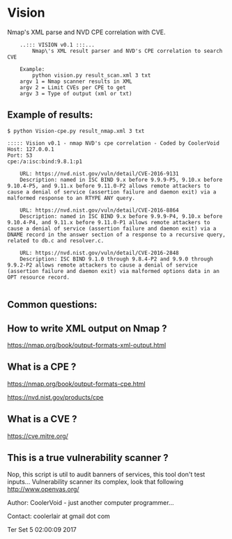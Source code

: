 # Vision

Nmap's XML parse and NVD CPE correlation with CVE.

```
	..::: VISION v0.1 :::... 
        Nmap\'s XML result parser and NVD's CPE correlation to search CVE
	
	Example:
		python vision.py result_scan.xml 3 txt
	argv 1 = Nmap scanner results in XML
	argv 2 = Limit CVEs per CPE to get
	argv 3 = Type of output (xml or txt)
```

## Example of results:
```
$ python Vision-cpe.py result_nmap.xml 3 txt

::::: Vision v0.1 - nmap NVD's cpe correlation - Coded by CoolerVoid
Host: 127.0.0.1
Port: 53
cpe:/a:isc:bind:9.8.1:p1

	URL: https://nvd.nist.gov/vuln/detail/CVE-2016-9131
	Description: named in ISC BIND 9.x before 9.9.9-P5, 9.10.x before 9.10.4-P5, and 9.11.x before 9.11.0-P2 allows remote attackers to cause a denial of service (assertion failure and daemon exit) via a malformed response to an RTYPE ANY query.

	URL: https://nvd.nist.gov/vuln/detail/CVE-2016-8864
	Description: named in ISC BIND 9.x before 9.9.9-P4, 9.10.x before 9.10.4-P4, and 9.11.x before 9.11.0-P1 allows remote attackers to cause a denial of service (assertion failure and daemon exit) via a DNAME record in the answer section of a response to a recursive query, related to db.c and resolver.c.

	URL: https://nvd.nist.gov/vuln/detail/CVE-2016-2848
	Description: ISC BIND 9.1.0 through 9.8.4-P2 and 9.9.0 through 9.9.2-P2 allows remote attackers to cause a denial of service (assertion failure and daemon exit) via malformed options data in an OPT resource record.


```

## Common questions:

## How to write XML output on Nmap ?
https://nmap.org/book/output-formats-xml-output.html

## What is a CPE  ?

https://nmap.org/book/output-formats-cpe.html

https://nvd.nist.gov/products/cpe

## What is a CVE ?

https://cve.mitre.org/


## This is a true vulnerability scanner ?

Nop, this script is util to audit banners of services, this tool don't test inputs... Vulnerability scanner its complex, look that following http://www.openvas.org/




Author: CoolerVoid - just another computer programmer...

Contact: coolerlair at gmail dot com

Ter Set  5 02:00:09 2017

